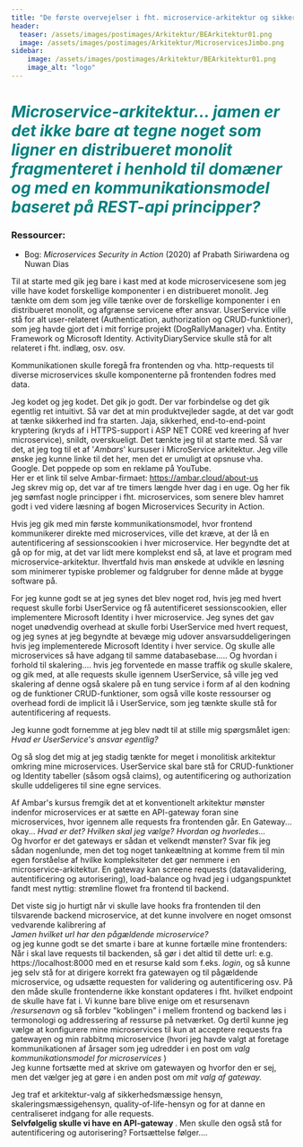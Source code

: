 ```yaml
---
title: "De første overvejelser i fht. microservice-arkitektur og sikkerhed."
header:
  teaser: /assets/images/postimages/Arkitektur/BEArkitektur01.png
  image: /assets/images/postimages/Arkitektur/MicroservicesJimbo.png
sidebar:
    image: /assets/images/postimages/Arkitektur/BEArkitektur01.png
    image_alt: "logo"
---
```


<h1 style="color: teal"><i>Microservice-arkitektur... jamen er det ikke bare at tegne noget som ligner en distribueret monolit fragmenteret i henhold til domæner og med en kommunikationsmodel baseret på REST-api principper?</i></h1>
<p style="text-align; justify">
<h3>Ressourcer:</h3>
<ul>
    <li>Bog: <i> Microservices Security in Action </i> (2020) af Prabath Siriwardena og Nuwan Dias </li>
</ul>
</p>

<p style="text-align; justify">
Til at starte med gik jeg bare i kast med at kode microservicesene som jeg ville have kodet forskellige komponenter i en distribueret monolit. Jeg tænkte om dem som jeg ville tænke over de forskellige komponenter i en distribueret monolit, og afgrænse servicene efter ansvar. UserService ville stå for alt user-relateret (Authentication, authorization og CRUD-funktioner), som jeg havde gjort det i mit forrige projekt (DogRallyManager) vha. Entity Framework og Microsoft Identity. ActivityDiaryService skulle stå for alt relateret i fht. indlæg, osv. osv.
</p>
<p style="text-align; justify">
Kommunikationen skulle foregå fra frontenden og vha. http-requests til diverse microservices skulle komponenterne på frontenden fodres med data.
</p>
<p style="text-align; justify">
Jeg kodet og jeg kodet. Det gik jo godt. Der var forbindelse og det gik egentlig ret intuitivt. Så var det at min produktvejleder sagde, at det var godt at tænke sikkerhed ind fra starten. Jaja, sikkerhed, end-to-end-point kryptering (kryds af i HTTPS-support i ASP NET CORE ved kreering af hver microservice), snildt, overskueligt. Det tænkte jeg til at starte med. Så var det, at jeg tog til et af '<i>Ambars</i>' kursuser i MicroService arkitektur. Jeg ville ønske jeg kunne linke til det her, men det er umuligt at opsnuse vha. Google. Det poppede op som en reklame på YouTube. 
<br>
Her er et link til selve Ambar-firmaet: <a href="https://ambar.cloud/about-us"> https://ambar.cloud/about-us </a>
<br>
Jeg skrev mig op, det var af tre timers længde hver dag i en uge. Og her fik jeg sømfast nogle principper i fht. microservices, som senere blev hamret godt i ved videre læsning af bogen Microservices Security in Action. 
</p>
<p style="text-align; justify">
Hvis jeg gik med min første kommunikationsmodel, hvor frontend kommunikerer direkte med microservices, ville det kræve, at der lå en autentificering af sessionscookien i hver microservice. Her begyndte det at gå op for mig, at det var lidt mere komplekst end så, at lave et program med microservice-arkitektur. Ihvertfald hvis man ønskede at udvikle en løsning som minimerer typiske problemer og faldgruber for denne måde at bygge software på.  
</p>
<p style="text-align; justify">
For jeg kunne godt se at jeg synes det blev noget rod, hvis jeg med hvert request skulle forbi UserService og få autentificeret sessionscookien, eller implementere Microsoft Identity i hver microservice. Jeg synes det gav noget unødvendig overhead at skulle forbi UserService med hvert request, og jeg synes at jeg begyndte at bevæge mig udover ansvarsuddeligeringen hvis jeg implementerede Microsoft Identity i hver service. Og skulle alle microservices så have adgang til samme databasebase..... Og hvordan i forhold til skalering.... hvis jeg forventede en masse traffik og skulle skalere, og gik med, at alle requests skulle igennem UserService, så ville jeg ved skalering af denne også skalere på en tung service i form af al den kodning og de funktioner CRUD-funktioner, som også ville koste ressourser og overhead fordi de implicit lå i UserService, som jeg tænkte skulle stå for autentificering af requests. 
</p>
<p style="text-align; justify">
Jeg kunne godt fornemme at jeg blev nødt til at stille mig spørgsmålet igen: <i>Hvad er UserService's ansvar egentlig?</i> 
</p>

<p style="text-align; justify">
Og så slog det mig at jeg stadig tænkte for meget i monolitisk arkitektur omkring mine microservices. UserService skal bare stå for CRUD-funktioner og Identity tabeller (såsom også claims), og autentificering og authorization skulle uddeligeres til sine egne services. 
</p>

<p style="text-align; justify">
Af Ambar's kursus fremgik det at et konventionelt arkitektur mønster indenfor microservices er at sætte en API-gateway foran sine microservices, hvor igennem alle requests fra frontenden går. En Gateway... okay... <i> Hvad er det? </i> <i> Hvilken skal jeg vælge? </i> <i> Hvordan og hvorledes... </i>
<br> 
Og hvorfor er det gateways er sådan et velkendt mønster? Svar fik jeg sådan nogenlunde, men det tog noget tankeæltning at komme frem til min egen forståelse af hvilke kompleksiteter det gør nemmere i en microservice-arkitektur. 
En gateway kan screene requests (datavalidering, autentificering og autorisering), load-balance og hvad jeg i udgangspunktet fandt mest nyttig: strømline flowet fra frontend til backend.
</p>
<p style="text-align; justify">
Det viste sig jo hurtigt når vi skulle lave hooks fra frontenden til den tilsvarende backend microservice, at det kunne involvere en noget omsonst vedvarende kalibrering af
<br>
<i> Jamen hvilket url har den pågældende microservice? </i>
<br>
og jeg kunne godt se det smarte i bare at kunne fortælle mine frontenders: Når i skal lave requests til backenden, så gør i det altid til dette url: e.g. https://localhost:8000 med en et resurse kald som f.eks. <i>login</i>, og så kunne jeg selv stå for at dirigere korrekt fra gatewayen og til pågældende microservice, og udsætte requesten for validering og autentificering osv. På den måde skulle frontenderne ikke konstant opdateres i fht. hvilket endpoint de skulle have fat i. Vi kunne bare blive enige om et resursenavn <i> /resursenavn </i> og så forblev "koblingen" i mellem frontend og backend løs i termonologi og addressering af ressurse på netværket. Og dertil kunne jeg vælge at konfigurere mine microservices til kun at acceptere requests fra gatewayen og min rabbitmq microservice (hvori jeg havde valgt at foretage kommunikationen af årsager som jeg udredder i en post om <i> valg kommunikationsmodel for microservices </i>)
<br> Jeg kunne fortsætte med at skrive om gatewayen og hvorfor den er sej, men det vælger jeg at gøre i en anden post om <i>mit valg af gateway.</i>  
</p>
<p style="text-align; justify">
Jeg traf et arkitektur-valg af sikkerhedsmæssige hensyn, skaleringsmæssigehensyn, quality-of-life-hensyn og for at danne en centraliseret indgang for alle requests. 
<br>
<b> Selvfølgelig skulle vi have en API-gateway </b>. Men skulle den også stå for autentificering og autorisering? Fortsættelse følger....
</p> 



<br> 
<br>

<br>



